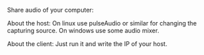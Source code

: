 Share audio of your computer:

About the host:
On linux use pulseAudio or similar for changing the capturing source.
On windows use some audio mixer.

About the client:
Just run it and write the IP of your host.
